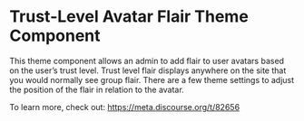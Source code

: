 # Trust-Level Avatar Flair Theme Component

This theme component allows an admin to add flair to user avatars based on the user’s trust level. Trust level flair displays anywhere on the site that you would normally see group flair. There are a few theme settings to adjust the position of the flair in relation to the avatar.

To learn more, check out: https://meta.discourse.org/t/82656
